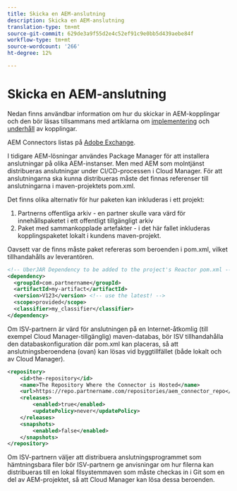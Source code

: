 ```yaml
---
title: Skicka en AEM-anslutning
description: Skicka en AEM-anslutning
translation-type: tm+mt
source-git-commit: 629de3a9f55d2e4c52ef91c9e0bb5d439aebe84f
workflow-type: tm+mt
source-wordcount: '266'
ht-degree: 12%

---
```



Skicka en AEM-anslutning
===========================

Nedan finns användbar information om hur du skickar in AEM-kopplingar och den bör läsas tillsammans med artiklarna om [implementering](implement.md) och [underhåll](maintain.md) av kopplingar.

AEM Connectors listas på [Adobe Exchange](https://marketing.adobe.com/resources/content/resources/en/exchange/marketplace.html).

I tidigare AEM-lösningar användes Package Manager för att installera anslutningar på olika AEM-instanser. Men med AEM som molntjänst distribueras anslutningar under CI/CD-processen i Cloud Manager. För att anslutningarna ska kunna distribueras måste det finnas referenser till anslutningarna i maven-projektets pom.xml.

Det finns olika alternativ för hur paketen kan inkluderas i ett projekt:

1. Partnerns offentliga arkiv - en partner skulle vara värd för innehållspaketet i ett offentligt tillgängligt arkiv
1. Paket med sammankopplade artefakter - i det här fallet inkluderas kopplingspaketet lokalt i kundens maven-projekt.

Oavsett var de finns måste paket refereras som beroenden i pom.xml, vilket tillhandahålls av leverantören.

```xml
<!-- UberJAR Dependency to be added to the project's Reactor pom.xml -->
<dependency>
  <groupId>com.partnername</groupId>
  <artifactId>my-artifact</artifactId>
  <version>V123</version> <!-- use the latest! -->
  <scope>provided</scope>
  <classifier>my_classifier</classifier>
</dependency>
```

Om ISV-partnern är värd för anslutningen på en Internet-åtkomlig (till exempel Cloud Manager-tillgänglig) maven-databas, bör ISV tillhandahålla den databaskonfiguration där pom.xml kan placeras, så att anslutningsberoendena (ovan) kan lösas vid byggtillfället (både lokalt och av Cloud Manager).

```xml
<repository>
    <id>the-repository</id>
    <name>The Repository Where the Connector is Hosted</name>
    <url>https://repo.partnername.com/repositories/aem_connector_repo</url>
    <releases>
        <enabled>true</enabled>
        <updatePolicy>never</updatePolicy>
    </releases>
    <snapshots>
        <enabled>false</enabled>
    </snapshots>
</repository>
```

Om ISV-partnern väljer att distribuera anslutningsprogrammet som hämtningsbara filer bör ISV-partnern ge anvisningar om hur filerna kan distribueras till en lokal filsystemmaven som måste checkas in i Git som en del av AEM-projektet, så att Cloud Manager kan lösa dessa beroenden.
